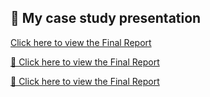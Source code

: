 ## 📄 My case study presentation

[Click here to view the Final Report](https://mananaml.github.io/Final_report.pdf)

[📄 Click here to view the Final Report](https://MananaML.github.io/Final_report.pdf)

[📄 Click here to view the Final Report](https://mananaml.github.io/MananaML.github.io/Final_report.pdf)
